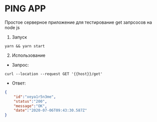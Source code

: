<h1>PING APP </h1>

Простое серверное приложение для тестирование get запрсосов на node js

1. Запуск

```
yarn && yarn start
```

2. Использование
- Запрос:

```
curl --location --request GET '{{host}}/get'
```

- Ответ:

```JSON
{
    "id":"xeya1r5n3me",
    "status":"200",
    "message":"OK",
    "date":"2020-07-06T09:43:30.587Z"
}
```
